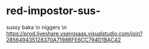 # red-impostor-sus-
sussy baka \n
niggers \n
https://prod.liveshare.vsengsaas.visualstudio.com/join?285649435128370A7198BFE6CC794D1BAC42
